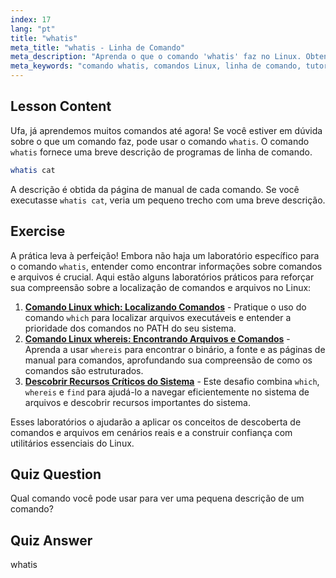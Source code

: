 ```yaml
---
index: 17
lang: "pt"
title: "whatis"
meta_title: "whatis - Linha de Comando"
meta_description: "Aprenda o que o comando 'whatis' faz no Linux. Obtenha descrições breves de comandos rapidamente. Essencial para iniciantes entenderem os comandos Linux."
meta_keywords: "comando whatis, comandos Linux, linha de comando, tutorial Linux, Linux para iniciantes, descrição de comando, guia Linux"
---
```


## Lesson Content

Ufa, já aprendemos muitos comandos até agora! Se você estiver em dúvida sobre o que um comando faz, pode usar o comando `whatis`. O comando `whatis` fornece uma breve descrição de programas de linha de comando.

```bash
whatis cat
```

A descrição é obtida da página de manual de cada comando. Se você executasse `whatis cat`, veria um pequeno trecho com uma breve descrição.

## Exercise

A prática leva à perfeição! Embora não haja um laboratório específico para o comando `whatis`, entender como encontrar informações sobre comandos e arquivos é crucial. Aqui estão alguns laboratórios práticos para reforçar sua compreensão sobre a localização de comandos e arquivos no Linux:

1. **[Comando Linux which: Localizando Comandos](https://labex.io/pt/labs/linux-linux-which-command-command-locating-215210)** - Pratique o uso do comando `which` para localizar arquivos executáveis e entender a prioridade dos comandos no PATH do seu sistema.
2. **[Comando Linux whereis: Encontrando Arquivos e Comandos](https://labex.io/pt/labs/linux-linux-whereis-command-file-and-command-finding-215211)** - Aprenda a usar `whereis` para encontrar o binário, a fonte e as páginas de manual para comandos, aprofundando sua compreensão de como os comandos são estruturados.
3. **[Descobrir Recursos Críticos do Sistema](https://labex.io/pt/labs/linux-discover-critical-system-resources-388032)** - Este desafio combina `which`, `whereis` e `find` para ajudá-lo a navegar eficientemente no sistema de arquivos e descobrir recursos importantes do sistema.

Esses laboratórios o ajudarão a aplicar os conceitos de descoberta de comandos e arquivos em cenários reais e a construir confiança com utilitários essenciais do Linux.

## Quiz Question

Qual comando você pode usar para ver uma pequena descrição de um comando?

## Quiz Answer

whatis
